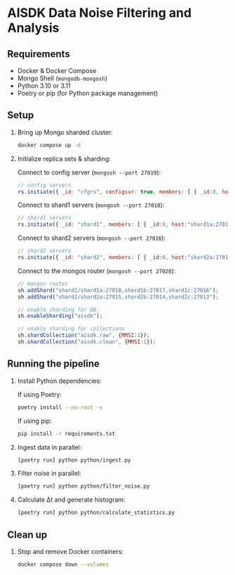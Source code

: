 # AISDK Data Noise Filtering and Analysis

## Requirements
- Docker & Docker Compose
- Mongo Shell (`mongodb-mongosh`)
- Python 3.10 or 3.11
- Poetry or pip (for Python package management)

## Setup
1. Bring up Mongo sharded cluster:
   ```bash
   docker compose up -d
   ```

2. Initialize replica sets & sharding:

   Connect to config server (`mongosh --port 27019`):

   ```js
   // config servers
   rs.initiate({ _id: "cfgrs", configsvr: true, members: [ { _id:0, host:"configsvr:27019" } ] });
   ```
   Connect to shard1 servers (`mongosh --port 27018`):

   ```js
   // shard1 servers
   rs.initiate({ _id: "shard1", members: [ { _id:0, host:"shard1a:27018" }, { _id:1, host:"shard1b:27017" }, { _id:2, host:"shard1c:27016" } ] });
   ```
   Connect to shard2 servers (`mongosh --port 27016`):

   ```js
   // shard2 servers
   rs.initiate({ _id: "shard2", members: [ { _id:0, host:"shard2a:27015" }, { _id:1, host:"shard2b:27014" }, { _id:2, host:"shard2c:27013" } ] });
   ```
   Connect to the mongos router (`mongosh --port 27020`):

   ```js
   // mongos router
   sh.addShard("shard1/shard1a:27018,shard1b:27017,shard1c:27016");
   sh.addShard("shard2/shard2a:27015,shard2b:27014,shard2c:27013");

   // enable sharding for DB
   sh.enableSharding("aisdk");

   // enable sharding for collections
   sh.shardCollection("aisdk.raw", {MMSI:1});
   sh.shardCollection("aisdk.clean", {MMSI:1});
   ```

## Running the pipeline

1. Install Python dependencies:

   If using Poetry:

   ```bash
   poetry install --no-root -v
   ```

   If using pip:
   ```bash
   pip install -r requirements.txt
   ```

2. Ingest data in parallel:
   ```bash
   [poetry run] python python/ingest.py
   ```

3. Filter noise in parallel:
   ```bash
   [poetry run] python python/filter_noise.py
   ```

4. Calculate Δt and generate histogram:
   ```bash
   [poetry run] python python/calculate_statistics.py
   ```

## Clean up

1. Stop and remove Docker containers:
   ```bash
   docker compose down --volumes
   ```
